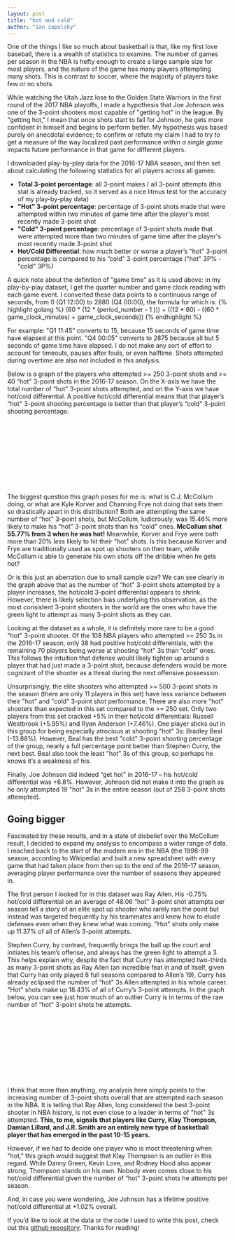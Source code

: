 ```yaml
---
layout: post
title: "hot and cold"
author: "ian zapolsky"
---
```


One of the things I like so much about basketball is that, like my first love baseball, there is a wealth of statistics to examine.
The number of games per season in the NBA is hefty enough to create a large sample size for most players, and the nature of the game has many players attempting many shots.
This is contrast to soccer, where the majority of players take few or no shots.


While watching the Utah Jazz lose to the Golden State Warriors in the first round of the 2017 NBA playoffs, I made a hypothesis that Joe Johnson was one of the 3-point shooters most capable of "getting hot" in the league.
By "getting hot," I mean that once shots start to fall for Johnson, he gets more confident in himself and begins to perform better.
My hypothesis was based purely on anecdotal evidence; to confirm or refute my claim I had to try to get a measure of the way localized past performance _within a single game_ impacts future performance in that game for different players.


I downloaded play-by-play data for the 2016-17 NBA season, and then set about calculating the following statistics for all players across all games:

  - **Total 3-point percentage**: all 3-point makes / all 3-point attempts (this stat is already tracked, so it served as a nice litmus test for the accuracy of my play-by-play data)
  - **"Hot" 3-point percentage**: percentage of 3-point shots made that were attempted within two minutes of game time after the player's most recently made 3-point shot
  - **"Cold" 3-point percentage**: percentage of 3-point shots made that were attempted more than two minutes of game time after the player's most recently made 3-point shot
  - **Hot/Cold Differential**: how much better or worse a player’s "hot" 3-point percentage is compared to his “cold" 3-point percentage ("hot" 3P% - "cold" 3P%)

A quick note about the definition of "game time" as it is used above: in my play-by-play dataset, I get the quarter number and game clock reading with each game event. I converted these data points to a continuous range of seconds, from 0 (Q1 12:00) to 2880 (Q4 00:00), the formula for which is:
{% highlight golang %}
    (60 * (12 * (period_number - 1 ))) +
    ((12 * 60) - ((60 * game_clock_minutes) + game_clock_seconds))
{% endhighlight %}

For example: "Q1 11:45" converts to 15, because 15 seconds of game time have elapsed at this point.
"Q4 00:05" converts to 2875 because all but 5 seconds of game time have elapsed.
I do not make any sort of effort to account for timeouts, pauses after fouls, or even halftime.
Shots attempted during overtime are also not included in this analysis.

Below is a graph of the players who attempted >= 250 3-point shots and >= 40 “hot" 3-point shots in the 2016-17 season.
On the X-axis we have the total number of “hot" 3-point shots attempted, and on the Y-axis we have hot/cold differential.
A positive hot/cold differential means that that player’s “hot" 3-point shooting percentage is better than that player’s “cold" 3-point shooting percentage.

<div class="svgholder">
  <svg id="g1"></svg>
</div>

The biggest question this graph poses for me is: what is C.J. McCollum doing, or what are Kyle Korver and Channing Frye not doing that sets them so drastically apart in this distribution?
Both are attempting the same number of “hot" 3-point shots, but McCollum, ludicrously, was 15.46% more likely to make his “hot" 3-point shots than his “cold" ones.
**McCollum shot 55.77% from 3 when he was hot!**
Meanwhile, Korver and Frye were both more than 20% _less_ likely to hit their “hot" shots.
Is this because Korver and Frye are traditionally used as spot up shooters on their team, while McCollum is able to generate his own shots off the dribble when he gets hot?

Or is this just an aberration due to small sample size? We can see clearly in the graph above that as the number of “hot" 3-point shots attempted by a player increases, the hot/cold 3-point differential appears to shrink.
However, there is likely selection bias underlying this observation, as the most consistent 3-point shooters in the world are the ones who have the green light to attempt as many 3-point shots as they can.

Looking at the dataset as a whole, it is definitely more rare to be a good "hot" 3-point shooter.
Of the 108 NBA players who attempted >= 250 3s in the 2016-17 season, only 38 had positive hot/cold differentials, with the remaining 70 players being worse at shooting "hot" 3s than “cold" ones.
This follows the intuition that defense would likely tighten up around a player that had just made a 3-point shot, because defenders would be more cognizant of the shooter as a threat during the next offensive possession.

Unsurprisingly, the elite shooters who attempted >= 500 3-point shots in the season (there are only 11 players in this set) have less variance between their "hot" and "cold" 3-point shot performance.
There are also more "hot" shooters than expected in this set compared to the >= 250 set.
Only two players from this set cracked +5% in their hot/cold differentials: Russell Westbrook (+5.95%) and Ryan Anderson (+7.46%).
One player sticks out in this group for being especially atrocious at shooting "hot" 3s: Bradley Beal (-13.88%).
However, Beal has the best "cold" 3-point shooting percentage of the group, nearly a full percentage point better than Stephen Curry, the next best.
Beal also took the least "hot" 3s of this group, so perhaps he knows it’s a weakness of his.

Finally, Joe Johnson did indeed “get hot" in 2016-17 – his hot/cold differential was +6.8%.
However, Johnson did not make it into the graph as he only attempted 19 "hot" 3s in the entire season (out of 258 3-point shots attempted).

## Going bigger

Fascinated by these results, and in a state of disbelief over the McCollum result, I decided to expand my analysis to encompass a wider range of data.
I reached back to the start of the modern era in the NBA (the 1998-99 season, according to Wikipedia) and built a new spreadsheet with every game that had taken place from then up to the end of the 2016-17 season, averaging player performance over the number of seasons they appeared in.

The first person I looked for in this dataset was Ray Allen.
His -0.75% hot/cold differential on an average of 48.06 “hot" 3-point shot attempts per season tell a story of an elite spot up shooter who rarely ran the point but instead was targeted frequently by his teammates and knew how to elude defenses even when they knew what was coming.
"Hot" shots only make up 11.37% of all of Allen’s 3-point attempts.

Stephen Curry, by contrast, frequently brings the ball up the court and initiates his team’s offense, and always has the green light to attempt a 3.
This helps explain why, despite the fact that Curry has attempted two-thirds as many 3-point shots as Ray Allen (an incredible feat in and of itself, given that Curry has only played 8 full seasons compared to Allen’s 19), Curry has already eclipsed the number of “hot" 3s Allen attempted in his whole career.
"Hot" shots make up 18.43% of all of Curry’s 3-point attempts.
In the graph below, you can see just how much of an outlier Curry is in terms of the raw number of “hot" 3-point shots he attempts.

<div class="svgholder">
  <svg id="g2"></svg>
</div>

I think that more than anything, my analysis here simply points to the increasing number of 3-point shots overall that are attempted each season in the NBA.
It is telling that Ray Allen, long considered the best 3-point shooter in NBA history, is not even close to a leader in terms of "hot" 3s attempted.
**This, to me, signals that players like Curry, Klay Thompson, Damian Lillard, and J.R. Smith are an entirely new type of basketball player that has emerged in the past 10-15 years.**

However, if we had to decide one player who is most threatening when "hot," this graph would suggest that Klay Thompson is an outlier in this regard.
While Danny Green, Kevin Love, and Rodney Hood also appear strong, Thompson stands on his own.
Nobody even comes close to his hot/cold differential given the number of “hot" 3-point shots he attempts per season.

And, in case you were wondering, Joe Johnson has a lifetime positive hot/cold differential at +1.02% overall.

If you’d like to look at the data or the code I used to write this post, check out this [github repository][ghr]. Thanks for reading!

[ghr]:https://github.com/ianzapolsky/nbastats


<style>
.axis path,
.axis line {
  fill: none;
  stroke: #000;
  shape-rendering: crispEdges;
}

.svgholder {
  text-align: center;
}

.dot {
  stroke: #000;
}

.tooltip {
  position: absolute;
  font-size: 12px;
  width: 200px;
  height: 28px;
  pointer-events: none;
}
</style>
<script src="http://d3js.org/d3.v3.min.js"></script>
<script>

var x = function() {
  var margin = {top: 20, right: 20, bottom: 30, left: 40},
      width = 500 - margin.left - margin.right,
      //height = 500 - margin.top - margin.bottom;
      height = 500 - margin.top - margin.bottom;
  
  /* 
   * value accessor - returns the value to encode for a given data object.
   * scale - maps value to a visual display encoding, such as a pixel position.
   * map function - maps from data value to display value
   * axis - sets up axis
   */ 
  
  // setup x 
  var xValue = function(d) { return d["Hot 3P Att"]; }, // data -> value
      xScale = d3.scale.linear().range([0, width]), // value -> display
      xMap = function(d) { return xScale(xValue(d));}, // data -> display
      xAxis = d3.svg.axis().scale(xScale).orient("bottom");
  
  // setup y
  var yValue = function(d) { return d["Hot/Cold Diff"];}, // data -> value
      yScale = d3.scale.linear().range([height, 0]), // value -> display
      yMap = function(d) { return yScale(yValue(d));}, // data -> display
      yAxis = d3.svg.axis().scale(yScale).orient("left");
  
  // setup fill color
  var cValue = function(d) { return d.Name;},
      color = d3.scale.category10();
  
  // add the graph canvas to the body of the webpage
  var svg = d3.select("#g1")
      .attr("width", width + margin.left + margin.right)
      .attr("height", height + margin.top + margin.bottom)
    .append("g")
      .attr("transform", "translate(" + margin.left + "," + margin.top + ")");
  
  // add the tooltip area to the webpage
  var tooltip = d3.select("body").append("div")
      .attr("class", "tooltip")
      .style("opacity", 0);
  
  // load data
  d3.csv("/assets/2016-17.csv", function(error, data) {
  //d3.csv("reports/avg.csv", function(error, data) {
  
    // change string (from CSV) into number format
    data.forEach(function(d) {
      d["Hot 3P Att"] = +d["Hot 3P Att"];
      d["Hot/Cold Diff"] = +d["Hot/Cold Diff"];
      d["Hot 3P%"] = +d["Hot 3P%"];
  //    console.log(d);
    });
  
    // don't want dots overlapping axis, so add in buffer to data domain
    xScale.domain([d3.min(data, xValue)-1, d3.max(data, xValue)+1]);
    //xScale.domain([50, d3.max(data, xValue)+1]);
    //yScale.domain([d3.min(data, yValue)-1, d3.max(data, yValue)+1]);
    yScale.domain([-25, 25]);
    //yScale.domain([-10, 10]);
  
    // x-axis
    svg.append("g")
        .attr("class", "x axis")
        .attr("transform", "translate(0," + height + ")")
        .call(xAxis)
      .append("text")
        .attr("class", "label")
        .attr("x", width)
        .attr("y", -6)
        .style("text-anchor", "end")
        .text("# Hot 3P Att");
  
    // y-axis
    svg.append("g")
        .attr("class", "y axis")
        .call(yAxis)
      .append("text")
        .attr("class", "label")
        .attr("transform", "rotate(-90)")
        .attr("y", 6)
        .attr("dy", ".71em")
        .style("text-anchor", "end")
        .text("Hot/Cold 3P% Differential");
  
    svg.append("line")
      .style("stroke", "black")
      .attr("x1", 0)
      .attr("y1", (height/2))
      .attr("x2", width)
      .attr("y2", (height/2));

    svg.append("text")
      .attr("x", (width/2))
      .attr("y", 0)
      .attr("text-anchor", "middle")
      .attr("font-size", "16px")
      .text("Hot/Cold Differential in 2016-17");
  
    // draw dots
    svg.selectAll(".dot")
        .data(data)
      .enter().append("circle")
      // .filter(function(d) { return d["Hot 3P Att"] >= 250 && d["Hot 3P Att"] >= 40; })
      //.filter(function(d) { return d["Hot 3P Att"] >= 500; })
      .filter(function(d) { return d["Hot 3P Att"] >= 40 && d["Total 3P Att"] > 250; })
        .attr("class", "dot")
        .attr("r", 3.5)
        .attr("cx", xMap)
        .attr("cy", yMap)
        .style("fill", function(d) { return color(cValue(d));}) 
        .on("mouseover", function(d) {
            tooltip.transition()
                 .duration(200)
                 .style("opacity", .9);
            tooltip.html(d["Name"] + "<br/> (" + xValue(d)
            + ", " + yValue(d).toFixed(2) + "%)")
                 .style("left", (d3.event.pageX + 5) + "px")
                 .style("top", (d3.event.pageY - 28) + "px");
        })
        .on("mouseout", function(d) {
            tooltip.transition()
                 .duration(500)
                 .style("opacity", 0);
        });
  });
};

var y = function() {
  var margin = {top: 20, right: 20, bottom: 30, left: 40},
      width = 500 - margin.left - margin.right,
      //height = 500 - margin.top - margin.bottom;
      height = 500 - margin.top - margin.bottom;
  
  /* 
   * value accessor - returns the value to encode for a given data object.
   * scale - maps value to a visual display encoding, such as a pixel position.
   * map function - maps from data value to display value
   * axis - sets up axis
   */ 
  
  // setup x 
  var xValue = function(d) { return d["Hot 3P Att"]; }, // data -> value
      xScale = d3.scale.linear().range([0, width]), // value -> display
      xMap = function(d) { return xScale(xValue(d));}, // data -> display
      xAxis = d3.svg.axis().scale(xScale).orient("bottom");
  
  // setup y
  var yValue = function(d) { return d["Hot/Cold Diff"];}, // data -> value
      yScale = d3.scale.linear().range([height, 0]), // value -> display
      yMap = function(d) { return yScale(yValue(d));}, // data -> display
      yAxis = d3.svg.axis().scale(yScale).orient("left");
  
  // setup fill color
  var cValue = function(d) { return d.Name;},
      color = d3.scale.category10();
  
  // add the graph canvas to the body of the webpage
  var svg = d3.select("#g2")
      .attr("width", width + margin.left + margin.right)
      .attr("height", height + margin.top + margin.bottom)
    .append("g")
      .attr("transform", "translate(" + margin.left + "," + margin.top + ")");
  
  // add the tooltip area to the webpage
  var tooltip = d3.select("body").append("div")
      .attr("class", "tooltip")
      .style("opacity", 0);
  
  // load data
  //d3.csv("reports/2016-17.csv", function(error, data) {
  d3.csv("/assets/avg.csv", function(error, data) {
  
    // change string (from CSV) into number format
    data.forEach(function(d) {
      d["Hot 3P Att"] = +d["Hot 3P Att"];
      d["Hot/Cold Diff"] = +d["Hot/Cold Diff"];
      d["Hot 3P%"] = +d["Hot 3P%"];
  //    console.log(d);
    });
  
    // don't want dots overlapping axis, so add in buffer to data domain
    xScale.domain([d3.min(data, xValue)-1, d3.max(data, xValue)+1]);
    //xScale.domain([50, d3.max(data, xValue)+1]);
    //yScale.domain([d3.min(data, yValue)-1, d3.max(data, yValue)+1]);
    //yScale.domain([-25, 25]);
    yScale.domain([-10, 10]);
  
    // x-axis
    svg.append("g")
        .attr("class", "x axis")
        .attr("transform", "translate(0," + height + ")")
        .call(xAxis)
      .append("text")
        .attr("class", "label")
        .attr("x", width)
        .attr("y", -6)
        .style("text-anchor", "end")
        .text("Avg # Hot 3P Att per Season");
  
    // y-axis
    svg.append("g")
        .attr("class", "y axis")
        .call(yAxis)
      .append("text")
        .attr("class", "label")
        .attr("transform", "rotate(-90)")
        .attr("y", 6)
        .attr("dy", ".71em")
        .style("text-anchor", "end")
        .text("Hot/Cold 3P% Differential");
  
    svg.append("line")
      .style("stroke", "black")
      .attr("x1", 0)
      .attr("y1", (height/2))
      .attr("x2", width)
      .attr("y2", (height/2));

    svg.append("text")
      .attr("x", (width/2))
      .attr("y", 0)
      .attr("text-anchor", "middle")
      .attr("font-size", "16px")
      .text("Avg Hot/Cold Differential for all games 1998-2017");
  
    // draw dots
    svg.selectAll(".dot")
        .data(data)
      .enter().append("circle")
      // .filter(function(d) { return d["Hot 3P Att"] >= 250 && d["Hot 3P Att"] >= 40; })
      //.filter(function(d) { return d["Hot 3P Att"] >= 500; })
      .filter(function(d) { return d["Hot 3P Att"] >= 30 && d["Total 3P Att"] > 250; })
        .attr("class", "dot")
        .attr("r", 3.5)
        .attr("cx", xMap)
        .attr("cy", yMap)
        .style("fill", function(d) { return color(cValue(d));}) 
        .on("mouseover", function(d) {
            tooltip.transition()
                 .duration(200)
                 .style("opacity", .9);
            tooltip.html(d["Name"] + "<br/> (" + xValue(d).toFixed(2)
            + ", " + yValue(d).toFixed(2) + "%)")
                 .style("left", (d3.event.pageX + 5) + "px")
                 .style("top", (d3.event.pageY - 28) + "px");
        })
        .on("mouseout", function(d) {
            tooltip.transition()
                 .duration(500)
                 .style("opacity", 0);
        });
  });
};

x();
y();

</script>
